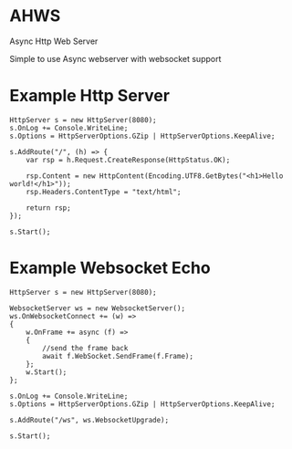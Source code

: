 AHWS 
==

Async Http Web Server

Simple to use Async webserver with websocket support

Example Http Server
===
```
HttpServer s = new HttpServer(8080);
s.OnLog += Console.WriteLine;
s.Options = HttpServerOptions.GZip | HttpServerOptions.KeepAlive;

s.AddRoute("/", (h) => {
	var rsp = h.Request.CreateResponse(HttpStatus.OK);

	rsp.Content = new HttpContent(Encoding.UTF8.GetBytes("<h1>Hello world!</h1>"));
	rsp.Headers.ContentType = "text/html";

	return rsp;
});

s.Start();
```

Example Websocket Echo
===
```
HttpServer s = new HttpServer(8080);

WebsocketServer ws = new WebsocketServer();
ws.OnWebsocketConnect += (w) =>
{
    w.OnFrame += async (f) => 
    {
        //send the frame back
        await f.WebSocket.SendFrame(f.Frame);
    };
    w.Start();
};

s.OnLog += Console.WriteLine;
s.Options = HttpServerOptions.GZip | HttpServerOptions.KeepAlive;

s.AddRoute("/ws", ws.WebsocketUpgrade);

s.Start();
```